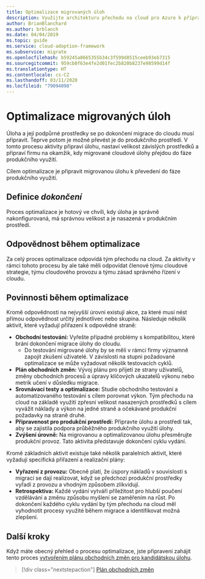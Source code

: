 ```yaml
---
title: Optimalizace migrovaných úloh
description: Využijte architekturu přechodu na cloud pro Azure k přípravě migrovaných úloh a aktiv, které mají být povýšeny do produkčního prostředí.
author: BrianBlanchard
ms.author: brblanch
ms.date: 04/04/2019
ms.topic: guide
ms.service: cloud-adoption-framework
ms.subservice: migrate
ms.openlocfilehash: b59245a8665355b34c3f599d8515ceeb93eb7315
ms.sourcegitcommit: 959cb0f63e4fe2d01fec2b820b8237e98599d14f
ms.translationtype: HT
ms.contentlocale: cs-CZ
ms.lasthandoff: 03/11/2020
ms.locfileid: "79094098"
---
```

# <a name="optimize-migrated-workloads"></a>Optimalizace migrovaných úloh

Úloha a její podpůrné prostředky se po dokončení migrace do cloudu musí připravit. Teprve potom je možné převést je do produkčního prostředí. V tomto procesu aktivity připraví úlohu, nastaví velikost závislých prostředků a připraví firmu na okamžik, kdy migrované cloudové úlohy přejdou do fáze produkčního využití.

Cílem optimalizace je připravit migrovanou úlohu k převedení do fáze produkčního využití.

## <a name="definition-of-done"></a>Definice *dokončení*

Proces optimalizace je hotový ve chvíli, kdy úloha je správně nakonfigurovaná, má správnou velikost a je nasazená v produkčním prostředí.

## <a name="accountability-during-optimization"></a>Odpovědnost během optimalizace

Za celý proces optimalizace odpovídá tým přechodu na cloud. Za aktivity v rámci tohoto procesu by ale také měli odpovídat členové týmu cloudové strategie, týmu cloudového provozu a týmu zásad správného řízení v cloudu.

## <a name="responsibilities-during-optimization"></a>Povinnosti během optimalizace

Kromě odpovědnosti na nejvyšší úrovni existují akce, za které musí nést přímou odpovědnost určitý jednotlivec nebo skupina. Následuje několik aktivit, které vyžadují přiřazení k odpovědné straně:

- **Obchodní testování:** Vyřešte případné problémy s kompatibilitou, které brání dokončení migrace úlohy do cloudu.
  - Do testování migrované úlohy by se měli v rámci firmy významně zapojit zkušení uživatelé. V závislosti na stupni požadované optimalizace se může vyžadovat několik testovacích cyklů.
- **Plán obchodních změn:** Vývoj plánu pro přijetí ze strany uživatelů, změny obchodních procesů a úpravy klíčových ukazatelů výkonu nebo metrik učení v důsledku migrace.
- **Srovnávací testy a optimalizace:** Studie obchodního testování a automatizovaného testování s cílem porovnat výkon. Tým přechodu na cloud na základě využití zpřesní velikost nasazených prostředků s cílem vyvážit náklady a výkon na jedné straně a očekávané produkční požadavky na straně druhé.
- **Připravenost pro produkční prostředí:** Připravte úlohu a prostředí tak, aby se zajistila podpora průběžného produkčního využití úlohy.
- **Zvýšení úrovně:** Na migrovanou a optimalizovanou úlohu přesměrujte produkční provoz. Tato aktivita představuje dokončení cyklu vydání.

Kromě základních aktivit existuje také několik paralelních aktivit, které vyžadují specifická přiřazení a realizační plány:

- **Vyřazení z provozu:** Obecně platí, že úspory nákladů v souvislosti s migrací se dají realizovat, když se předchozí produkční prostředky vyřadí z provozu a vhodným způsobem zlikvidují.
- **Retrospektiva:** Každé vydání vytváří příležitost pro hlubší poučení vzdělávání a změnu způsobu myšlení se zaměřením na růst. Po dokončení každého cyklu vydání by tým přechodu na cloud měl vyhodnotit procesy využité během migrace a identifikovat možná zlepšení.

## <a name="next-steps"></a>Další kroky

Když máte obecný přehled o procesu optimalizace, jste připraveni zahájit tento proces [vytvořením plánu obchodních změn pro kandidátskou úlohu](./business-change-plan.md).

> [!div class="nextstepaction"]
> [Plán obchodních změn](./business-change-plan.md)
